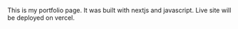 This is my portfolio page.
It was built with nextjs and javascript.
Live site will be deployed on vercel.
